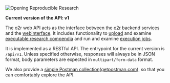 ![Opening Reproducible Research](logo.png)

__Current version of the API: v1__

The o2r web API acts as the interface between the [o2r](https://o2r.info) backend services and the [webinterface](https://github.com/o2r-project/o2r-platform). It includes functionality to [upload](upload.md) and examine [executable research compendia](compendium.md) and run and examine [execution jobs](job.md).

It is implemented as a RESTful API. The entrypoint for the current version is `/api/v1`.
Unless specified otherwise, responses will always be in JSON format, body parameters are expected in `multipart/form-data` format.

We also provide a [simple Postman collection](https://raw.githubusercontent.com/o2r-project/o2r-web-api/master/muncher.postman_collection.json)([getpostman.com](https://www.getpostman.com/)), so that you can comfortably explore the API.
